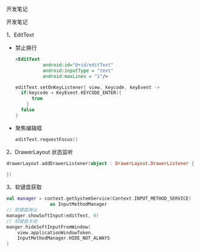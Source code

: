 开发笔记

开发笔记

1、EditText

- 禁止换行

  ```xml
  <EditText
            android:id="@+id/editText"
            android:inputType = "text"
            android:maxLines = "1"/>
  ```

  ```kotlin
  editText.setOnKeyListener{ view, keycode, keyEvent -> 
  	if(keycode = KeyEvent.KEYCODE_ENTER){
  		true
      }
  	false
  }
  ```

- 聚焦编辑框

  ```kotlin
  editText.requestFocus()
  ```



2、DrawerLayout 状态监听

```kotlin
drawerLayout.addDrawerListener(object : DrawerLayout.DrawerListener {
    
})
```



3、软键盘获取

```kotlin
val manager = context.getSystemService(Context.INPUT_METHOD_SERVICE) 
				as InputMethodManager
// 软键盘弹出
manager.showSoftInput(editText, 0)
// 软键盘关闭
manger.hideSoftInputFromWindow(
	view.applicationWindowToken,
    InputMethodManager.HIDE_NOT_ALWAYS
)

```

